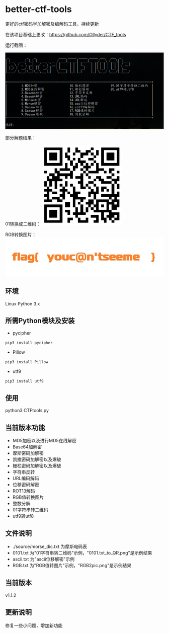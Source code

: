 # better-ctf-tools
更好的ctf密码学加解密及编解码工具，持续更新

在该项目基础上更改：https://github.com/Ollyder/CTF_tools

运行截图：

![](./1.png)

部分解题结果：

01转换成二维码：
![](./0101.txt_to_QR.png)

RGB转换图片：
![](./RGB2pic.png)

## 环境
Linux Python 3.x

## 所需Python模块及安装

* pycipher
```
pip3 install pycipher
```
* Pillow
```
pip3 install Pillow
```
* utf9
```
pip3 install utf9
```

## 使用
python3 CTFtools.py

## 当前版本功能
* MD5加密以及进行MD5在线解密
* Base64加解密
* 摩斯密码加解密
* 凯撒密码加解密以及爆破
* 栅栏密码加解密以及爆破
* 字符串反转
* URL编码解码
* 位移密码解密
* ROT13解码
* RGB值转换图片
* 整数分解
* 01字符串转二维码
* utf9转utf8

## 文件说明
* ./source/morse_dic.txt 为摩斯电码表
* 0101.txt 为"01字符串转二维码"示例，"0101.txt\_to\_QR.png"是示例结果
* ascii.txt 为"ascii位移解密"示例
* RGB.txt 为"RGB值转图片"示例，"RGB2pic.png"是示例结果

## 当前版本
v1.1.2

## 更新说明
修复一些小问题，增加新功能
